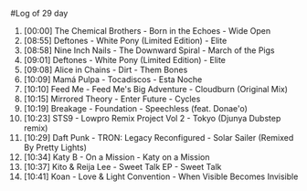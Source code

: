 #Log of 29 day

1. [00:00] The Chemical Brothers - Born in the Echoes - Wide Open
1. [08:55] Deftones - White Pony (Limited Edition) - Elite
1. [08:58] Nine Inch Nails - The Downward Spiral - March of the Pigs
1. [09:01] Deftones - White Pony (Limited Edition) - Elite
1. [09:08] Alice in Chains - Dirt - Them Bones
1. [10:09] Mamá Pulpa - Tocadiscos - Esta Noche
1. [10:10] Feed Me - Feed Me's Big Adventure - Cloudburn (Original Mix)
1. [10:15] Mirrored Theory - Enter Future - Cycles
1. [10:19] Breakage - Foundation - Speechless (feat. Donae'o)
1. [10:23] STS9 - Lowpro Remix Project Vol 2 - Tokyo (Djunya Dubstep remix)
1. [10:29] Daft Punk - TRON: Legacy Reconfigured - Solar Sailer (Remixed By Pretty Lights)
1. [10:34] Katy B - On a Mission - Katy on a Mission
1. [10:37] Kito & Reija Lee - Sweet Talk EP - Sweet Talk
1. [10:41] Koan - Love & Light Convention - When Visible Becomes Invisible
